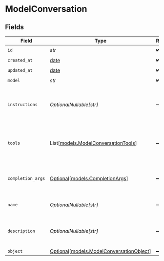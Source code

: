 # ModelConversation


## Fields

| Field                                                                            | Type                                                                             | Required                                                                         | Description                                                                      |
| -------------------------------------------------------------------------------- | -------------------------------------------------------------------------------- | -------------------------------------------------------------------------------- | -------------------------------------------------------------------------------- |
| `id`                                                                             | *str*                                                                            | :heavy_check_mark:                                                               | N/A                                                                              |
| `created_at`                                                                     | [date](https://docs.python.org/3/library/datetime.html#date-objects)             | :heavy_check_mark:                                                               | N/A                                                                              |
| `updated_at`                                                                     | [date](https://docs.python.org/3/library/datetime.html#date-objects)             | :heavy_check_mark:                                                               | N/A                                                                              |
| `model`                                                                          | *str*                                                                            | :heavy_check_mark:                                                               | N/A                                                                              |
| `instructions`                                                                   | *OptionalNullable[str]*                                                          | :heavy_minus_sign:                                                               | Instruction prompt the model will follow during the conversation.                |
| `tools`                                                                          | List[[models.ModelConversationTools](../models/modelconversationtools.md)]       | :heavy_minus_sign:                                                               | List of tools which are available to the model during the conversation.          |
| `completion_args`                                                                | [Optional[models.CompletionArgs]](../models/completionargs.md)                   | :heavy_minus_sign:                                                               | White-listed arguments from the completion API                                   |
| `name`                                                                           | *OptionalNullable[str]*                                                          | :heavy_minus_sign:                                                               | Name given to the conversation.                                                  |
| `description`                                                                    | *OptionalNullable[str]*                                                          | :heavy_minus_sign:                                                               | Description of the what the conversation is about.                               |
| `object`                                                                         | [Optional[models.ModelConversationObject]](../models/modelconversationobject.md) | :heavy_minus_sign:                                                               | N/A                                                                              |